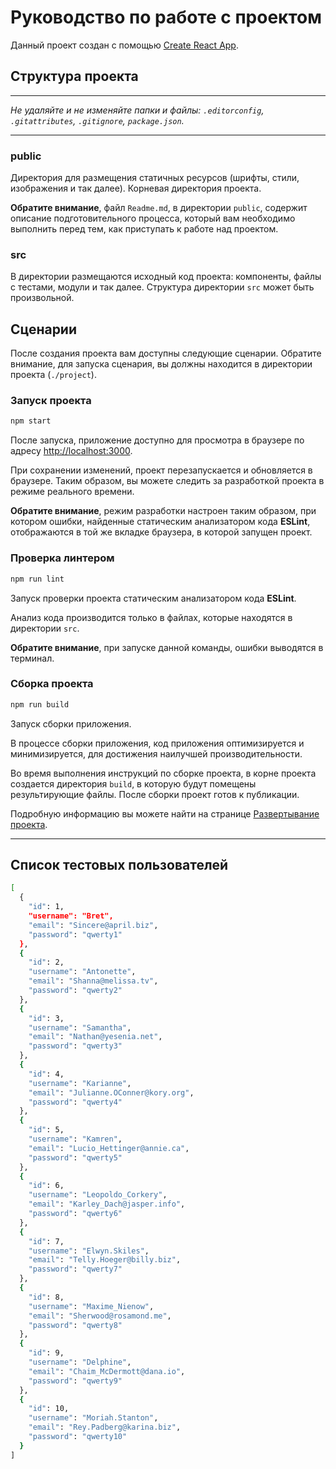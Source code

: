 # Руководство по работе с проектом

Данный проект создан с помощью [Create React App](https://github.com/facebook/create-react-app).

## Структура проекта

---

_Не удаляйте и не изменяйте папки и файлы:_
_`.editorconfig`, `.gitattributes`, `.gitignore`, `package.json`._

---

### public

Директория для размещения статичных ресурсов (шрифты, стили, изображения и так далее). Корневая директория проекта.

**Обратите внимание**, файл `Readme.md`, в директории `public`, содержит описание подготовительного процесса, который вам необходимо выполнить перед тем, как приступать к работе над проектом.

### src

В директории размещаются исходный код проекта: компоненты, файлы с тестами, модули и так далее. Структура директории `src` может быть произвольной.

## Сценарии

После создания проекта вам доступны следующие сценарии. Обратите внимание, для запуска сценария, вы должны находится в директории проекта (`./project`).

### Запуск проекта

```bash
npm start
```

После запуска, приложение доступно для просмотра в браузере по адресу [http://localhost:3000](http://localhost:3000).

При сохранении изменений, проект перезапускается и обновляется в браузере. Таким образом, вы можете следить за разработкой проекта в режиме реального времени.

**Обратите внимание**, режим разработки настроен таким образом, при котором ошибки, найденные статическим анализатором кода **ESLint**, отображаются в той же вкладке браузера, в которой запущен проект.

### Проверка линтером

```bash
npm run lint
```

Запуск проверки проекта статическим анализатором кода **ESLint**.

Анализ кода производится только в файлах, которые находятся в директории `src`.

**Обратите внимание**, при запуске данной команды, ошибки выводятся в терминал.

### Сборка проекта

```bash
npm run build
```

Запуск сборки приложения.

В процессе сборки приложения, код приложения оптимизируется и минимизируется, для достижения наилучшей производительности.

Во время выполнения инструкций по сборке проекта, в корне проекта создается директория `build`, в которую будут помещены результирующие файлы. После сборки проект готов к публикации.

Подробную информацию вы можете найти на странице [Развертывание проекта](https://facebook.github.io/create-react-app/docs/deployment).

---

## Список тестовых пользователей
```bash
[
  {
    "id": 1,
    "username": "Bret",
    "email": "Sincere@april.biz",
    "password": "qwerty1"
  },
  {
    "id": 2,
    "username": "Antonette",
    "email": "Shanna@melissa.tv",
    "password": "qwerty2"
  },
  {
    "id": 3,
    "username": "Samantha",
    "email": "Nathan@yesenia.net",
    "password": "qwerty3"
  },
  {
    "id": 4,
    "username": "Karianne",
    "email": "Julianne.OConner@kory.org",
    "password": "qwerty4"
  },
  {
    "id": 5,
    "username": "Kamren",
    "email": "Lucio_Hettinger@annie.ca",
    "password": "qwerty5"
  },
  {
    "id": 6,
    "username": "Leopoldo_Corkery",
    "email": "Karley_Dach@jasper.info",
    "password": "qwerty6"
  },
  {
    "id": 7,
    "username": "Elwyn.Skiles",
    "email": "Telly.Hoeger@billy.biz",
    "password": "qwerty7"
  },
  {
    "id": 8,
    "username": "Maxime_Nienow",
    "email": "Sherwood@rosamond.me",
    "password": "qwerty8"
  },
  {
    "id": 9,
    "username": "Delphine",
    "email": "Chaim_McDermott@dana.io",
    "password": "qwerty9"
  },
  {
    "id": 10,
    "username": "Moriah.Stanton",
    "email": "Rey.Padberg@karina.biz",
    "password": "qwerty10"
  }
]
```
